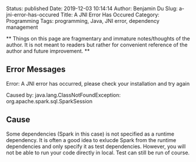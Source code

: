 Status: published
Date: 2019-12-03 10:14:14
Author: Benjamin Du
Slug: a-jni-error-has-occured
Title: A JNI Error Has Occured
Category: Programming
Tags: programming, Java, JNI error, dependency management

**
Things on this page are fragmentary and immature notes/thoughts of the author.
It is not meant to readers but rather for convenient reference of the author and future improvement.
**

## Error Messages

Error: A JNI error has occurred, please check your installation and try again 

Caused by: java.lang.ClassNotFoundException: org.apache.spark.sql.SparkSession


## Cause

Some dependencies (Spark in this case) is not specified as a runtime dependency.
It is often a good idea to exlucde Spark from the runtime dependencies
and only specify it as test dependencies.
However, 
you will not be able to run your code directly in local.
Test can still be run of course.
